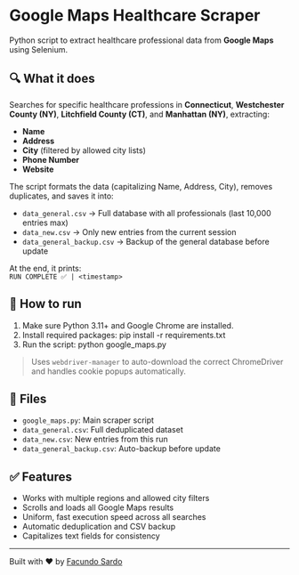 # Google Maps Healthcare Scraper

Python script to extract healthcare professional data from **Google Maps** using Selenium.

## 🔍 What it does

Searches for specific healthcare professions in **Connecticut**, **Westchester County (NY)**, **Litchfield County (CT)**, and **Manhattan (NY)**, extracting:

- **Name**
- **Address**
- **City** (filtered by allowed city lists)
- **Phone Number**
- **Website**

The script formats the data (capitalizing Name, Address, City), removes duplicates, and saves it into:

- `data_general.csv` → Full database with all professionals (last 10,000 entries max)
- `data_new.csv` → Only new entries from the current session
- `data_general_backup.csv` → Backup of the general database before update

At the end, it prints:  
`RUN COMPLETE ✅ | <timestamp>`

## 🚀 How to run

1. Make sure Python 3.11+ and Google Chrome are installed.
2. Install required packages:
   pip install -r requirements.txt
3. Run the script:
   python google_maps.py

> Uses `webdriver-manager` to auto-download the correct ChromeDriver and handles cookie popups automatically.

## 📁 Files

- `google_maps.py`: Main scraper script  
- `data_general.csv`: Full deduplicated dataset  
- `data_new.csv`: New entries from this run  
- `data_general_backup.csv`: Auto-backup before update  

## ✅ Features

- Works with multiple regions and allowed city filters  
- Scrolls and loads all Google Maps results  
- Uniform, fast execution speed across all searches  
- Automatic deduplication and CSV backup  
- Capitalizes text fields for consistency  

---

Built with ❤️ by [Facundo Sardo](https://github.com/facundosardo)
